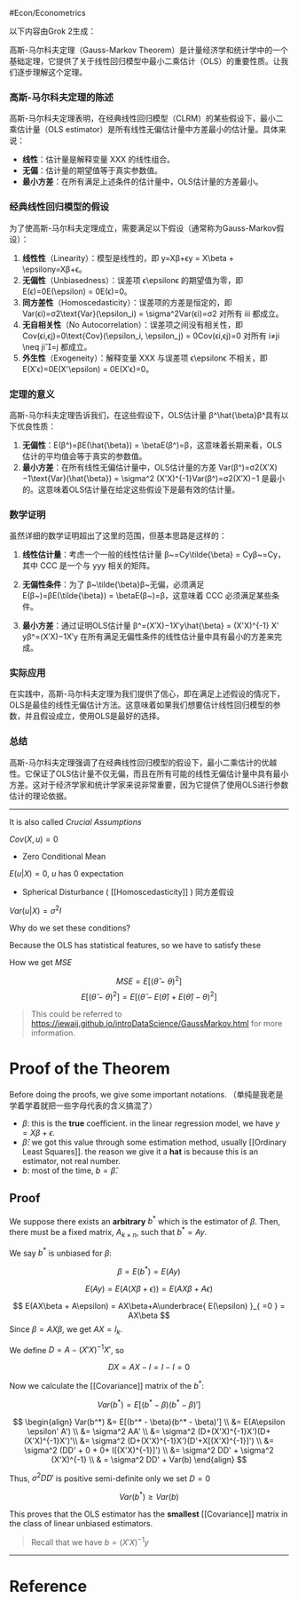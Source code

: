 #Econ/Econometrics 

以下内容由Grok 2生成：

高斯-马尔科夫定理（Gauss-Markov Theorem）是计量经济学和统计学中的一个基础定理，它提供了关于线性回归模型中最小二乘估计（OLS）的重要性质。让我们逐步理解这个定理。

### 高斯-马尔科夫定理的陈述

高斯-马尔科夫定理表明，在经典线性回归模型（CLRM）的某些假设下，最小二乘估计量（OLS estimator）是所有线性无偏估计量中方差最小的估计量。具体来说：

- **线性**：估计量是解释变量 XXX 的线性组合。
- **无偏**：估计量的期望值等于真实参数值。
- **最小方差**：在所有满足上述条件的估计量中，OLS估计量的方差最小。

### 经典线性回归模型的假设

为了使高斯-马尔科夫定理成立，需要满足以下假设（通常称为Gauss-Markov假设）：

1. **线性性**（Linearity）：模型是线性的，即 y=Xβ+ϵy = X\beta + \epsilony=Xβ+ϵ。
2. **无偏性**（Unbiasedness）：误差项 ϵ\epsilonϵ 的期望值为零，即 E(ϵ)=0E(\epsilon) = 0E(ϵ)=0。
3. **同方差性**（Homoscedasticity）：误差项的方差是恒定的，即 Var(ϵi)=σ2\text{Var}(\epsilon_i) = \sigma^2Var(ϵi​)=σ2 对所有 iii 都成立。
4. **无自相关性**（No Autocorrelation）：误差项之间没有相关性，即 Cov(ϵi,ϵj)=0\text{Cov}(\epsilon_i, \epsilon_j) = 0Cov(ϵi​,ϵj​)=0 对所有 i≠ji \neq ji=j 都成立。
5. **外生性**（Exogeneity）：解释变量 XXX 与误差项 ϵ\epsilonϵ 不相关，即 E(X′ϵ)=0E(X'\epsilon) = 0E(X′ϵ)=0。

### 定理的意义

高斯-马尔科夫定理告诉我们，在这些假设下，OLS估计量 β^\hat{\beta}β^​ 具有以下优良性质：

1. **无偏性**：E(β^)=βE(\hat{\beta}) = \betaE(β^​)=β，这意味着长期来看，OLS估计的平均值会等于真实的参数值。
2. **最小方差**：在所有线性无偏估计量中，OLS估计量的方差 Var(β^)=σ2(X′X)−1\text{Var}(\hat{\beta}) = \sigma^2 (X'X)^{-1}Var(β^​)=σ2(X′X)−1 是最小的。这意味着OLS估计量在给定这些假设下是最有效的估计量。

### 数学证明

虽然详细的数学证明超出了这里的范围，但基本思路是这样的：

1. **线性估计量**：考虑一个一般的线性估计量 β~=Cy\tilde{\beta} = Cyβ~​=Cy，其中 CCC 是一个与 yyy 相关的矩阵。
    
2. **无偏性条件**：为了 β~\tilde{\beta}β~​ 无偏，必须满足 E(β~)=βE(\tilde{\beta}) = \betaE(β~​)=β，这意味着 CCC 必须满足某些条件。
    
3. **最小方差**：通过证明OLS估计量 β^=(X′X)−1X′y\hat{\beta} = (X'X)^{-1} X' yβ^​=(X′X)−1X′y 在所有满足无偏性条件的线性估计量中具有最小的方差来完成。
    

### 实际应用

在实践中，高斯-马尔科夫定理为我们提供了信心，即在满足上述假设的情况下，OLS是最佳的线性无偏估计方法。这意味着如果我们想要估计线性回归模型的参数，并且假设成立，使用OLS是最好的选择。

### 总结

高斯-马尔科夫定理强调了在经典线性回归模型的假设下，最小二乘估计的优越性。它保证了OLS估计量不仅无偏，而且在所有可能的线性无偏估计量中具有最小方差。这对于经济学家和统计学家来说非常重要，因为它提供了使用OLS进行参数估计的理论依据。

---


It is also called *Crucial Assumptions*

$Cov(X,u)=0$

- Zero Conditional Mean

$E(u|X)=0$, $u$ has 0 expectation

- Spherical Disturbance ( [[Homoscedasticity]] ) 同方差假设

$Var(u|X)=\sigma ^2I$

Why do we set these conditions?

Because the OLS has statistical features, so we have to satisfy these

How we get $MSE$

$$
MSE = E[(\hat \theta - \theta)^2]
$$
$$
E[(\hat \theta - \theta)^2] = E[(\hat \theta -E(\hat \theta)+E(\hat \theta) - \theta)^2]
$$

> This could be referred to https://iewaij.github.io/introDataScience/GaussMarkov.html for more information.


# Proof of the Theorem 

Before doing the proofs, we give some important notations. （单纯是我老是学着学着就把一些字母代表的含义搞混了）

- $\beta$: this is the **true** coefficient. in the linear regression model, we have $y = X\beta + \epsilon$.
- $\hat{\beta}$: we got this value through some estimation method, usually [[Ordinary Least Squares]]. the reason we give it a **hat** is because this is an estimator, not real number.
- $b$: most of the time, $b=\hat{\beta }$.

## Proof

We suppose there exists an **arbitrary** $b^*$ which is the estimator of $\beta$. Then, there must be a fixed matrix, $A_{k \times n}$, such that $b^* = Ay$.

We say $b^*$ is unbiased for $\beta$:

$$
\beta = E(b^*) = E(Ay)
$$

$$
E(Ay) = E(A(X\beta + \epsilon))=E(AX\beta + A\epsilon)
$$

$$
E(AX\beta + A\epsilon) = AX\beta+A\underbrace{ E(\epsilon) }_{ =0 } = AX\beta
$$
Since $\beta = AX\beta$, we get $AX = I_{k}$.

We define $D = A - (X'X)^{-1}X'$, so 

$$
DX = AX - I = I - I = 0
$$

Now we calculate the [[Covariance]] matrix of the $b^*$:

$$
Var(b^*) = E[(b^* - \beta)(b^* - \beta)']
$$

$$
\begin{align}
Var(b^*) &= E[(b^* - \beta)(b^* - \beta)'] \\
&= E(A\epsilon \epsilon' A') \\
&= \sigma^2 AA' \\
&= \sigma^2 (D+(X'X)^{-1}X')(D+(X'X)^{-1}X')'\\
&= \sigma^2 (D+(X'X)^{-1}X')(D'+X[(X'X)^{-1}]') \\
&= \sigma^2 (DD' + 0 + 0+ I[(X'X)^{-1}]') \\
&= \sigma^2 DD' + \sigma^2 (X'X)^{-1} \\
 & = \sigma^2 DD' + Var(b)
\end{align}
$$

Thus, $\sigma^2 DD'$ is positive semi-definite only we set $D = 0$

$$
Var(b^*) \geq Var(b)
$$

This proves that the OLS estimator has the **smallest** [[Covariance]] matrix in the class of linear unbiased estimators.


> Recall that we have $b = (X'X)^{-1}y$



---



# Reference 

